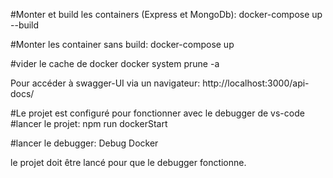 #Monter et build les containers (Express et MongoDb):
docker-compose up --build 

#Monter les container sans build:
docker-compose up

#vider le cache de docker
docker system prune -a

Pour accéder à swagger-UI via un navigateur:
http://localhost:3000/api-docs/


#Le projet est configuré pour fonctionner avec le debugger de vs-code
#lancer le projet:
npm run dockerStart 

#lancer le debugger:
Debug Docker

le projet doit être lancé pour que le debugger fonctionne.